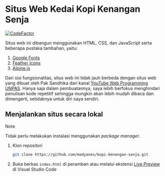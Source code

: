 # Situs Web Kedai Kopi Kenangan Senja

[![CodeFactor](https://www.codefactor.io/repository/github/madyanes/kopi-kenangan-senja/badge)](https://www.codefactor.io/repository/github/madyanes/kopi-kenangan-senja)

Situs web ini dibangun menggunakan HTML, CSS, dan JavaScript serta beberapa pustaka tambahan, yaitu:

1. [Google Fonts](https://fonts.google.com/)
2. [Feather Icons](https://github.com/feathericons/feather)
3. [Alpine.js](https://alpinejs.dev/)

Dari sisi fungsionalitas, situs web ini tidak jauh berbeda dengan situs web yang dibuat oleh Pak Sandhika dari kanal [YouTube Web Programming UNPAS](https://www.youtube.com/@sandhikagalihWPU). Hanya saja dalam pembuatannya, saya lebih berfokus menghindari penulisan kode repetitif sehingga mungkin akan lebih mudah dibaca dan dimengerti, setidaknya untuk diri saya sendiri.

## Menjalankan situs secara lokal

> [!NOTE]
> Tidak perlu melakukan instalasi menggunakan _package manager_.

1. Klon repositori

   ```bash
   git clone https://github.com/madyanes/kopi-kenangan-senja.git
   ```

2. Buka berkas `index.html` di peramban atau melalui ekstensi [Live Preview](https://marketplace.visualstudio.com/items?itemName=ms-vscode.live-server) di Visual Studio Code
